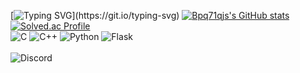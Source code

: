 [![Typing SVG](https://readme-typing-svg.demolab.com?font=Fira+Code&duration=2500&pause=1000&color=F7568D&width=435&lines=This+is+Bpq71qjs'+portfolio.)](https://git.io/typing-svg)
[![Bpq71qjs's GitHub stats](https://github-readme-stats.vercel.app/api?username=bpq71qjs)](https://github.com/anuraghazra/github-readme-stats)
[![Solved.ac Profile](http://mazassumnida.wtf/api/v2/generate_badge?boj=belveth)](https://solved.ac/belveth/)
</br>
![C](https://img.shields.io/badge/C-00599C?style=for-the-badge&logo=c&logoColor=white)
![C++](https://img.shields.io/badge/C%2B%2B-00599C?style=for-the-badge&logo=c%2B%2B&logoColor=white)
![Python](https://img.shields.io/badge/Python-3776AB?style=for-the-badge&logo=python&logoColor=white)
![Flask](https://img.shields.io/badge/Flask-000000?style=for-the-badge&logo=flask&logoColor=white)
</br>
</br>
![Discord](https://img.shields.io/badge/Discord-5865F2?style=for-the-badge&logo=discord&logoColor=white&label=tetris2189)
